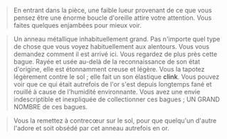 > En entrant dans la pièce, une faible lueur provenant de ce que vous pensez être une énorme boucle d'oreille attire votre attention. Vous faites quelques enjambées pour mieux voir.
  
>Un anneau métallique inhabituellement grand. Pas n'importe quel type de chose que vous voyez habituellement aux alentours. Vous vous demandez comment il est arrivé ici. Vous regardez de plus près cette bague. Rayée et usée au-delà de la reconnaissance de son état d'origine, elle est étonnamment creuse et légère. Vous la tapotez légèrement contre le sol ; elle fait un son élastique **clink**. Vous pouvez voir que ce qui était autrefois de l'or s'est depuis longtemps fané et rouillé à cause de l'humidité environnante. Vous avez une envie indescriptible et inexpliquée de collectionner ces bagues ; UN GRAND NOMBRE de ces bagues.
  
> Vous la remettez à contrecœur sur le sol, pour que quelqu'un d'autre l'adore et soit obsédé par cet anneau autrefois en or.
